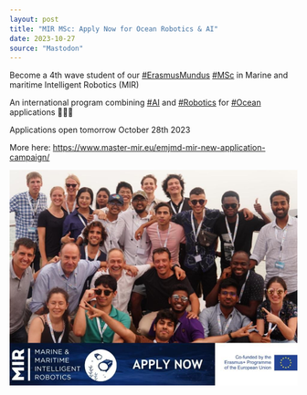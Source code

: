 ```yaml
---
layout: post
title: "MIR MSc: Apply Now for Ocean Robotics & AI"
date: 2023-10-27
source: "Mastodon"
---
```


Become a 4th wave student of our [#ErasmusMundus](https://sigmoid.social/tags/ErasmusMundus) [#MSc](https://sigmoid.social/tags/MSc) in Marine and maritime Intelligent Robotics (MIR)

An international program combining [#AI](https://sigmoid.social/tags/AI) and [#Robotics](https://sigmoid.social/tags/Robotics) for [#Ocean](https://sigmoid.social/tags/Ocean) applications 🧠🤖🌊

Applications open tomorrow October 28th 2023

More here: <https://www.master-mir.eu/emjmd-mir-new-application-campaign/>

![Image](/images/d317648ea7cd6e13.jpg)


